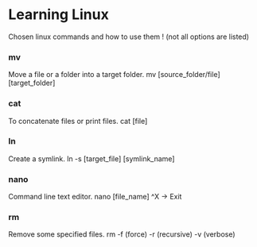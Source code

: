 # Learning Linux
Chosen linux commands and how to use them ! (not all options are listed)

### mv
Move a file or a folder into a target folder.
mv [source_folder/file] [target_folder]

### cat
To concatenate files or print files.
cat [file]

### ln
Create a symlink.
ln -s [target_file] [symlink_name]

### nano
Command line text editor.
nano [file_name]
^X -> Exit

### rm
Remove some specified files.
rm -f (force) -r (recursive) -v (verbose)
